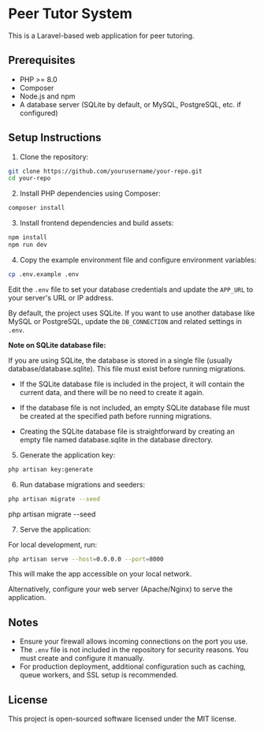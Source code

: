 # Peer Tutor System

This is a Laravel-based web application for peer tutoring.

## Prerequisites

- PHP >= 8.0
- Composer
- Node.js and npm
- A database server (SQLite by default, or MySQL, PostgreSQL, etc. if configured)

## Setup Instructions

1. Clone the repository:

```bash
git clone https://github.com/yourusername/your-repo.git
cd your-repo
```

2. Install PHP dependencies using Composer:

```bash
composer install
```

3. Install frontend dependencies and build assets:

```bash
npm install
npm run dev
```

4. Copy the example environment file and configure environment variables:

```bash
cp .env.example .env
```

Edit the `.env` file to set your database credentials and update the `APP_URL` to your server's URL or IP address.

By default, the project uses SQLite. If you want to use another database like MySQL or PostgreSQL, update the `DB_CONNECTION` and related settings in `.env`.

**Note on SQLite database file:**

If you are using SQLite, the database is stored in a single file (usually database/database.sqlite). This file must exist before running migrations.

- If the SQLite database file is included in the project, it will contain the current data, and there will be no need to create it again.

- If the database file is not included, an empty SQLite database file must be created at the specified path before running migrations.

- Creating the SQLite database file is straightforward by creating an empty file named database.sqlite in the database directory.

5. Generate the application key:

```bash
php artisan key:generate
```

6. Run database migrations and seeders:

```bash
php artisan migrate --seed
```
php artisan migrate --seed

7. Serve the application:

For local development, run:

```bash
php artisan serve --host=0.0.0.0 --port=8000
```

This will make the app accessible on your local network.

Alternatively, configure your web server (Apache/Nginx) to serve the application.

## Notes

- Ensure your firewall allows incoming connections on the port you use.
- The `.env` file is not included in the repository for security reasons. You must create and configure it manually.
- For production deployment, additional configuration such as caching, queue workers, and SSL setup is recommended.


## License

This project is open-sourced software licensed under the MIT license.
